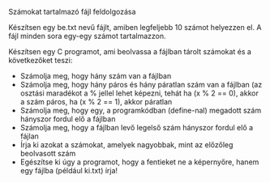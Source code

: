 Számokat tartalmazó fájl feldolgozása

Készítsen egy be.txt nevű fájlt, amiben legfeljebb 10 számot helyezzen el. A fájl minden sora egy-egy számot tartalmazzon.

Készítsen egy C programot, ami beolvassa a fájlban tárolt számokat és a következőket teszi:
 * Számolja meg, hogy hány szám van a fájlban
 * Számolja meg, hogy hány páros és hány páratlan szám van a fájlban (az osztási maradékot a % jellel lehet képezni, tehát ha (x % 2 == 0), akkor a szám páros, ha (x % 2 == 1), akkor páratlan
 * Számolja meg, hogy egy, a programkódban (define-nal) megadott szám hányszor fordul elő a fájlban
 * Számolja meg, hogy a fájlban levő legelső szám hányszor fordul elő a fájlan
 * Írja ki azokat a számokat, amelyek nagyobbak, mint az előzőleg beolvasott szám
 * Egészítse ki úgy a programot, hogy a fentieket ne a képernyőre, hanem egy fájlba (például ki.txt) írja!

